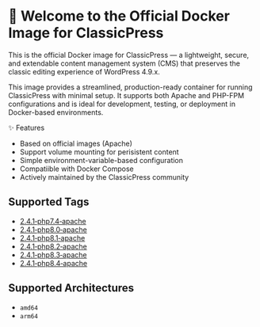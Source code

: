 # 🐳 Welcome to the Official Docker Image for ClassicPress
This is the official Docker image for ClassicPress — a lightweight, secure, and extendable content management system (CMS) that preserves the classic editing experience of WordPress 4.9.x.

This image provides a streamlined, production-ready container for running ClassicPress with minimal setup. It supports both Apache and PHP-FPM configurations and is ideal for development, testing, or deployment in Docker-based environments.

✨ Features
* Based on official images (Apache)
* Support volume mounting for perisistent content
* Simple environment-variable-based configuration
* Compatiible with Docker Compose
* Actively maintained by the ClassicPress community

## Supported Tags

- [2.4.1‑php7.4‑apache](https://hub.docker.com/r/classicpress/classicpress/tags?page=1&name=php7.4-apache)  
- [2.4.1‑php8.0‑apache](https://hub.docker.com/r/classicpress/classicpress/tags?page=1&name=php8.0-apache)  
- [2.4.1‑php8.1‑apache](https://hub.docker.com/r/classicpress/classicpress/tags?page=1&name=php8.1-apache)  
- [2.4.1‑php8.2‑apache](https://hub.docker.com/r/classicpress/classicpress/tags?page=1&name=php8.2-apache)  
- [2.4.1‑php8.3‑apache](https://hub.docker.com/r/classicpress/classicpress/tags?page=1&name=php8.3-apache)  
- [2.4.1‑php8.4‑apache](https://hub.docker.com/r/classicpress/classicpress/tags?page=1&name=php8.4-apache)

## Supported Architectures

- `amd64`  
- `arm64`
